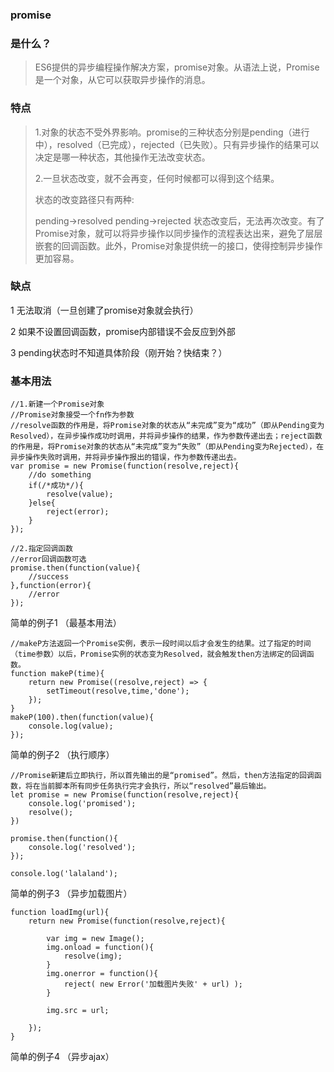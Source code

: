 ### promise

### 是什么？
> ES6提供的异步编程操作解决方案，promise对象。从语法上说，Promise 是一个对象，从它可以获取异步操作的消息。


### 特点

> 1.对象的状态不受外界影响。promise的三种状态分别是pending（进行中），resolved（已完成），rejected（已失败）。只有异步操作的结果可以决定是哪一种状态，其他操作无法改变状态。
> 
> 2.一旦状态改变，就不会再变，任何时候都可以得到这个结果。
>
> 状态的改变路径只有两种:
>
> pending->resolved
> pending->rejected
> 状态改变后，无法再次改变。有了Promise对象，就可以将异步操作以同步操作的流程表达出来，避免了层层嵌套的回调函数。此外，Promise对象提供统一的接口，使得控制异步操作更加容易。

### 缺点
1 无法取消（一旦创建了promise对象就会执行）

2 如果不设置回调函数，promise内部错误不会反应到外部 

3 pending状态时不知道具体阶段（刚开始？快结束？）

### 基本用法
	//1.新建一个Promise对象
	//Promise对象接受一个fn作为参数
	//resolve函数的作用是，将Promise对象的状态从“未完成”变为“成功”（即从Pending变为Resolved），在异步操作成功时调用，并将异步操作的结果，作为参数传递出去；reject函数的作用是，将Promise对象的状态从“未完成”变为“失败”（即从Pending变为Rejected），在异步操作失败时调用，并将异步操作报出的错误，作为参数传递出去。
	var promise = new Promise(function(resolve,reject){
		//do something
		if(/*成功*/){
			resolve(value);
		}else{
			reject(error);
		}
	});
	
	//2.指定回调函数
	//error回调函数可选
	promise.then(function(value){
		//success
	},function(error){
		//error
	});
	
简单的例子1 （最基本用法）

	//makeP方法返回一个Promise实例，表示一段时间以后才会发生的结果。过了指定的时间（time参数）以后，Promise实例的状态变为Resolved，就会触发then方法绑定的回调函数。
	function makeP(time){
		return new Promise((resolve,reject) => {
			setTimeout(resolve,time,'done');
		});
	}
	makeP(100).then(function(value){
		console.log(value);
	});
	
简单的例子2 （执行顺序）

	//Promise新建后立即执行，所以首先输出的是“promised”。然后，then方法指定的回调函数，将在当前脚本所有同步任务执行完才会执行，所以“resolved”最后输出。
	let promise = new Promise(function(resolve,reject){
		console.log('promised');
		resolve();
	})
	
	promise.then(function(){
		console.log('resolved');
	});
	
	console.log('lalaland');

简单的例子3 （异步加载图片）
	
	function loadImg(url){
		return new Promise(function(resolve,reject){
			
			var img = new Image();
			img.onload = function(){
				resolve(img);
			}
			img.onerror = function(){
				reject( new Error('加载图片失败' + url) );
			}
			
			img.src = url;
			
		});
	}
	
简单的例子4 （异步ajax）



	